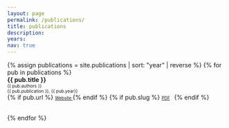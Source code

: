 ```yaml
---
layout: page
permalink: /publications/
title: publications
description:
years:
nav: true
---
```


<div class="publications">
<div style = 'margin-right;'>
{% assign publications = site.publications | sort: "year" | reverse %}
{% for pub in publications %}
<div class="pubitem">
  <div class="pubtitle">
    <b>{{ pub.title }}</b>
  </div>
  <div class="pubauthors">
    <font size="-2">{{ pub.authors }}</font>
  </div>
  <div class="pubinfo">
    <font size="-2">{{ pub.publication }}, {{ pub.year}}</font>
  </div>
  <div class="publinks">
    {% if pub.url %}
      <font size="-2"><a href="{{pub.url}}"><i class="fas fa-link"></i> Website </a></font>
    {% endif %}
    {% if pub.slug %}
    <font size="-2"><a href="/assets/pdf/{{ pub.slug}}"><i class="far fa-file-pdf"></i> PDF</a>&nbsp;&nbsp;</font>
    {% endif %}


  </div>
  <br>
</div>

{% endfor %}
